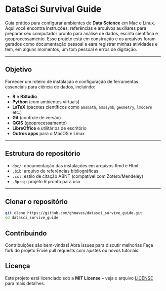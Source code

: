 # DataSci Survival Guide

Guia prático para configurar ambientes de **Data Science** em Mac e Linux.  
Aqui você encontra instruções, referências e arquivos auxiliares para preparar seu computador pronto para análise de dados, escrita científica e geoprocessamento. Esse projeto está em construção e os arquivos foram gerados como documentação pessoal e eara registrar minhas atividades e tem, em alguns momentos, um tom pessoal e erros de digitação.

---

## Objetivo

Fornecer um roteiro de instalação e configuração de ferramentas essenciais para ciência de dados, incluindo:

- **R** e **RStudio**  
- **Python** (com ambientes virtuais)  
- **LaTeX** (pacotes científicos como `amsmath`, `amssymb`, `geometry`, `lmodern` etc.)  
- **Git** (controle de versão)  
- **QGIS** (geoprocessamento)  
- **LibreOffice** e utilitários de escritório
- **Outros apps** para o MacOS e Linux

---

## Estrutura do repositório

- `doc/`:  documentação das instalações em arquivos Rmd e Html
- `.bib`: arquivo de referências bibliográficas  
- `.csl`: estilo de citação ABNT (compatível com Zotero/Mendeley)  
- `.Rproj`: projeto R pronto para uso

---

## Clonar o repositório 
   ```bash
   git clone https://github.com/ghnaves/datasci_survive_guide.git
   cd datasci_survive_guide
   ```
## Contribuindo

Contribuições são bem-vindas!
Abra issues para discutir melhorias
Faça fork do projeto
Envie pull requests com ajustes ou novos tutoriais

## Licença

Este projeto está licenciado sob a **MIT License** – veja o arquivo [LICENSE](LICENSE) para mais detalhes.

